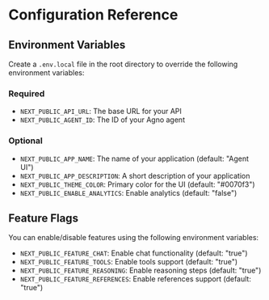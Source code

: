 # Configuration Reference

## Environment Variables

Create a `.env.local` file in the root directory to override the following environment variables:

### Required

- `NEXT_PUBLIC_API_URL`: The base URL for your API
- `NEXT_PUBLIC_AGENT_ID`: The ID of your Agno agent

### Optional

- `NEXT_PUBLIC_APP_NAME`: The name of your application (default: "Agent UI")
- `NEXT_PUBLIC_APP_DESCRIPTION`: A short description of your application
- `NEXT_PUBLIC_THEME_COLOR`: Primary color for the UI (default: "#0070f3")
- `NEXT_PUBLIC_ENABLE_ANALYTICS`: Enable analytics (default: "false")

## Feature Flags

You can enable/disable features using the following environment variables:

- `NEXT_PUBLIC_FEATURE_CHAT`: Enable chat functionality (default: "true")
- `NEXT_PUBLIC_FEATURE_TOOLS`: Enable tools support (default: "true")
- `NEXT_PUBLIC_FEATURE_REASONING`: Enable reasoning steps (default: "true")
- `NEXT_PUBLIC_FEATURE_REFERENCES`: Enable references support (default: "true")
